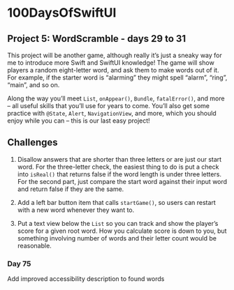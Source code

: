 # 100DaysOfSwiftUI
## Project 5: WordScramble - days 29 to 31
This project will be another game, although really it’s just a sneaky way for me to introduce more Swift and SwiftUI knowledge! The game will show players a random eight-letter word, and ask them to make words out of it. For example, if the starter word is “alarming” they might spell “alarm”, “ring”, “main”, and so on.

Along the way you’ll meet `List`, `onAppear()`, `Bundle`, `fatalError()`, and more – all useful skills that you’ll use for years to come. You’ll also get some practice with `@State`, `Alert`, `NavigationView`, and more, which you should enjoy while you can – this is our last easy project!

## Challenges
1. Disallow answers that are shorter than three letters or are just our start word. For the three-letter check, the easiest thing to do is put a check into `isReal()` that returns false if the word length is under three letters. For the second part, just compare the start word against their input word and return false if they are the same.

2. Add a left bar button item that calls `startGame()`, so users can restart with a new word whenever they want to.

3. Put a text view below the `List` so you can track and show the player’s score for a given root word. How you calculate score is down to you, but something involving number of words and their letter count would be reasonable.

### Day 75
Add improved accessibility description to found words
